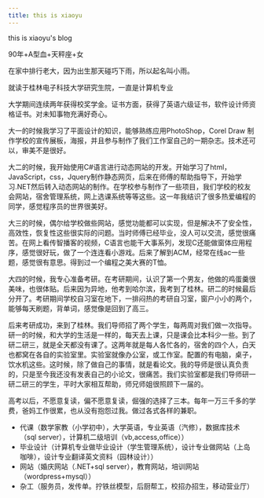 ```yaml
---
title: this is xiaoyu
---
```


this is xiaoyu's blog

90年+A型血+天秤座+女 

在家中排行老大，因为出生那天碰巧下雨，所以起名叫小雨。

就读于桂林电子科技大学研究生院，一直是计算机专业

大学期间连续两年获得校奖学金。证书方面，获得了英语六级证书，软件设计师资格证书。对未知事物充满好奇心。

大一的时候我学习了平面设计的知识，能够熟练应用PhotoShop，Corel Draw 制作学校的宣传展板，海报，并且参与制作了我们工作室自己的一期杂志。技术还可以，审美不是很好。

大二的时候，我开始使用C#语言进行动态网站的开发。开始学习了html，JavaScript，css，Jquery制作静态网页，后来在师傅的帮助指导下，开始学习.NET然后转入动态网站的制作。在学校参与制作了一些项目，我们学校的校友会网站，宿舍管理系统，网上选课系统等等这些。这一年我结识了很多热爱编程的同学，感觉程序员的世界很美好。

大三的时候，偶尔给学校做些网站，感觉功能都可以实现，但是解决不了安全性，高效性，恢复性这些很实际的问题。当时师傅已经毕业，没人可以交流，感觉很痛苦。在网上看传智播客的视频，C语言也能干大事系列，发现C还能做窗体应用程序，感觉很好玩，做了一个连连看小游戏。后来了解到ACM，经常在线ac一些题，感觉很有意思。得到过一个编程之美大赛的T恤。

大四的时候，我专心准备考研。在考研期间，认识了第一个男友，他做的鸡蛋羹很美味，也很体贴。后来因为异地，他考到哈尔滨，我考到了桂林。研二的时候最后分开了。考研期间学校自习室在地下，一排闷热的考研自习室，窗户小小的两个，能够每天刷题，背单词，感觉像是回到了高三。

后来考研成功，来到了桂林。我们导师招了两个学生，每两周对我们做一次指导。研一的时候，和大学的生活是一样的，每天去上课，只是课会比本科少一些。到了研二研三，就是全天都没有课了。这两年就是每人各忙各的，宿舍的四个人，白天也都窝在各自的实验室里。实验室就像办公室，或工作室。配置的有电脑，桌子，饮水机这些。这时候，除了做自己的事情，就是看论文。我的导师是很认真负责的，只是至今我还没有发表自己的小论文，很痛苦。我们实验室都是我们导师研一研二研三的学生，平时大家相互帮助，师兄师姐很照顾下一届的。

高考以后，不愿意复读，偏不愿意复读，倔强的选择了三本。每年一万三千多的学费，爸妈工作很累，也从没有抱怨过我。做过各式各样的兼职。

* 代课（数学家教（小学初中），大学英语，专业英语（汽修），数据库技术（sql server），计算机二级培训（vb,access,office））
* 毕业设计（计算机专业做毕业设计（学生管理系统），设计专业做网站（上岛咖啡），设计专业翻译英文资料（园林设计））
* 网站（婚庆网站（.NET+sql server），教育网站，培训网站（wordpress+mysql））
* 杂工（服务员，发传单。拧铁丝模型，后厨帮工，校招办招生，移动营业厅）

